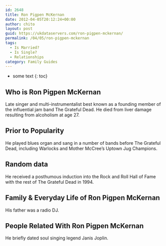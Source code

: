 ```yaml
---
id: 2648
title: Ron Pigpen McKernan
date: 2012-04-05T20:12:24+00:00
author: chito
layout: post
guid: https://ukdataservers.com/ron-pigpen-mckernan/
permalink: /04/05/ron-pigpen-mckernan
tags:
  - Is Married?
  - Is Single?
  - Relationships
category: Family Guides
---
```


* some text
{: toc}
          
          
## Who is  Ron Pigpen McKernan
                  
                  
                  
Late singer and multi-instrumentalist best known as a founding member of the influential jam band The Grateful Dead. He died from liver damage resulting from alcoholism at age 27.
                  
                
                
                
## Prior to Popularity 
                  
                  
                  
He played blues organ and sang in a number of bands before The Grateful Dead, including Warlocks and Mother McCree&#8217;s Uptown Jug Champions.
                  
                
                
                
## Random data 
                  
                  
                  
He received a posthumous induction into the Rock and Roll Hall of Fame with the rest of The Grateful Dead in 1994.
                  
                
                
                
## Family & Everyday Life of Ron Pigpen McKernan
                  
                  
                  
His father was a radio DJ.
                  
                
                
                
## People Related With  Ron Pigpen McKernan
                  
                  
                  
He briefly dated soul singing legend Janis Joplin.
                  
                
              
            
          
          
          
    
    
  
